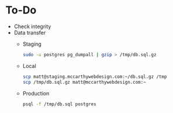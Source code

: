 # To-Do

- Check integrity
- Data transfer
  - Staging

    ```sh
    sudo -u postgres pg_dumpall | gzip > /tmp/db.sql.gz
    ```

  - Local

    ```sh
    scp matt@staging.mccarthywebdesign.com:~/db.sql.gz /tmp
    scp /tmp/db.sql.gz matt@mccarthywebdesign.com:~
    ```

  - Production

    ```sh
    psql -f /tmp/db.sql postgres
    ```
